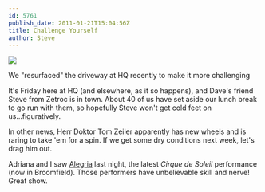 ```yaml
---
id: 5761
publish_date: 2011-01-21T15:04:56Z
title: Challenge Yourself
author: Steve
---
```

![](http://www.flagstafffrenzy.org/wp-content/uploads/2011/01/frenzy-driveway.jpg)

We "resurfaced" the driveway at HQ recently to make it more challenging

It's Friday here at HQ (and elsewhere, as it so happens), and Dave's friend Steve from Zetroc is in town. About 40 of us have set aside our lunch break to go run with them, so hopefully Steve won't get cold feet on us...figuratively.

In other news, Herr Doktor Tom Zeiler apparently has new wheels and is raring to take 'em for a spin. If we get some dry conditions next week, let's drag him out.

Adriana and I saw [Alegria](http://www.cirquedusoleil.com/en/shows/alegria/default.aspx) last night, the latest _Cirque de Soleil_ performance (now in Broomfield). Those performers have unbelievable skill and nerve! Great show.